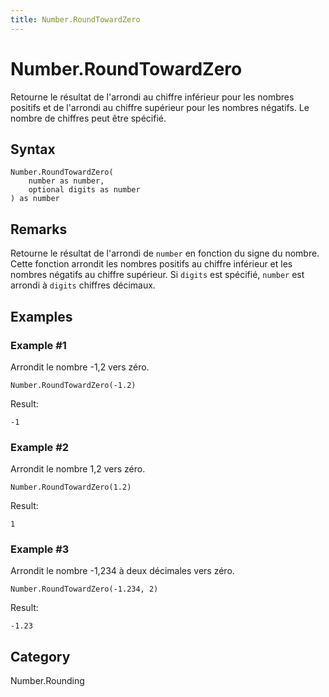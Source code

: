 ```yaml
---
title: Number.RoundTowardZero
---
```


# Number.RoundTowardZero


Retourne le résultat de l&#39;arrondi au chiffre inférieur pour les nombres positifs et de l&#39;arrondi au chiffre supérieur pour les nombres négatifs. Le nombre de chiffres peut être spécifié.


## Syntax

```powerquery
Number.RoundTowardZero(
    number as number,
    optional digits as number
) as number
```


## Remarks

Retourne le résultat de l'arrondi de <code>number</code> en fonction du signe du nombre. Cette fonction arrondit les nombres positifs au chiffre inférieur et les nombres négatifs au chiffre supérieur.     Si <code>digits</code> est spécifié, <code>number</code> est arrondi à <code>digits</code> chiffres décimaux.  


## Examples

### Example #1 
Arrondit le nombre -1,2 vers zéro.
```powerquery
Number.RoundTowardZero(-1.2)
```

Result: 
```powerquery
-1
```


### Example #2 
Arrondit le nombre 1,2 vers zéro.
```powerquery
Number.RoundTowardZero(1.2)
```

Result: 
```powerquery
1
```


### Example #3 
Arrondit le nombre -1,234 à deux décimales vers zéro.
```powerquery
Number.RoundTowardZero(-1.234, 2)
```

Result: 
```powerquery
-1.23
```




## Category
Number.Rounding
